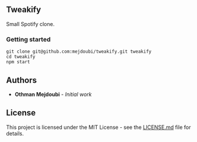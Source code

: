 ## Tweakify

Small Spotify clone.

### Getting started

```
git clone git@github.com:mejdoubi/tweakify.git tweakify
cd tweakify
npm start
```

## Authors

- **Othman Mejdoubi** - _Initial work_

## License

This project is licensed under the MIT License - see the [LICENSE.md](LICENSE.md) file for details.
